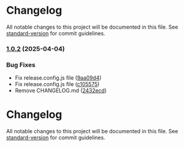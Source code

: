 # Changelog

All notable changes to this project will be documented in this file. See [standard-version](https://github.com/conventional-changelog/standard-version) for commit guidelines.

### [1.0.2](https://github.com/atheodosiou/ngx-heroicons/compare/v1.0.1...v1.0.2) (2025-04-04)


### Bug Fixes

* Fix release.config.js file ([9aa09d4](https://github.com/atheodosiou/ngx-heroicons/commit/9aa09d4d01c2ef25b5f2ac82197e658525adddb6))
* Fix release.config.js file ([c105575](https://github.com/atheodosiou/ngx-heroicons/commit/c1055756fd7bc1a5db1384a3c8b54aec58dce1e3))
* Remove CHANGELOG.md ([2432ecd](https://github.com/atheodosiou/ngx-heroicons/commit/2432ecdbc3bbb4a4770229a03bc17887116c687e))

# Changelog

All notable changes to this project will be documented in this file. See [standard-version](https://github.com/conventional-changelog/standard-version) for commit guidelines.
